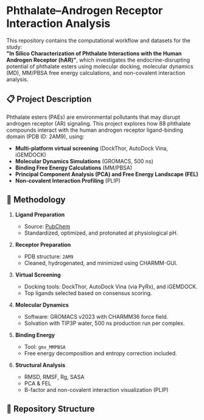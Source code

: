 # Phthalate–Androgen Receptor Interaction Analysis

This repository contains the computational workflow and datasets for the study:  
**"In Silico Characterization of Phthalate Interactions with the Human Androgen Receptor (hAR)"**, which investigates the endocrine-disrupting potential of phthalate esters using molecular docking, molecular dynamics (MD), MM/PBSA free energy calculations, and non-covalent interaction analysis.

## 📋 Project Description

Phthalate esters (PAEs) are environmental pollutants that may disrupt androgen receptor (AR) signaling. This project explores how 88 phthalate compounds interact with the human androgen receptor ligand-binding domain (PDB ID: 2AM9), using:

- **Multi-platform virtual screening** (DockThor, AutoDock Vina, iGEMDOCK)
- **Molecular Dynamics Simulations** (GROMACS, 500 ns)
- **Binding Free Energy Calculations** (MM/PBSA)
- **Principal Component Analysis (PCA) and Free Energy Landscape (FEL)**
- **Non-covalent Interaction Profiling** (PLIP)

## 🧪 Methodology

1. **Ligand Preparation**
   - Source: [PubChem](https://pubchem.ncbi.nlm.nih.gov/)
   - Standardized, optimized, and protonated at physiological pH.

2. **Receptor Preparation**
   - PDB structure: `2AM9`
   - Cleaned, hydrogenated, and minimized using CHARMM-GUI.

3. **Virtual Screening**
   - Docking tools: DockThor, AutoDock Vina (via PyRx), and iGEMDOCK.
   - Top ligands selected based on consensus scoring.

4. **Molecular Dynamics**
   - Software: GROMACS v2023 with CHARMM36 force field.
   - Solvation with TIP3P water, 500 ns production run per complex.

5. **Binding Energy**
   - Tool: `gmx_MMPBSA`
   - Free energy decomposition and entropy correction included.

6. **Structural Analysis**
   - RMSD, RMSF, Rg, SASA
   - PCA & FEL
   - B-factor and non-covalent interaction visualization (PLIP)

## 📁 Repository Structure

